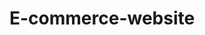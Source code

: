# E-commerce-website












































































































